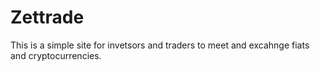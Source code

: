 # Zettrade
 This is a simple site for invetsors and traders to meet and excahnge fiats and cryptocurrencies.
